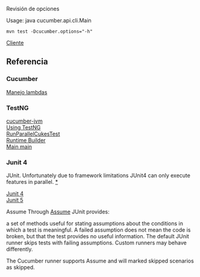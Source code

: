 

Revisión de opciones 

Usage: java cucumber.api.cli.Main

```
mvn test -Dcucumber.options="-h"
```

[Cliente](https://github.com/cucumber/cucumber-jvm/blob/v4.2.6/core/src/main/resources/cucumber/api/cli/USAGE.txt)

## Referencia

### Cucumber

[Manejo lambdas](https://medium.com/@bcarunmail/sharing-state-between-cucumber-step-definitions-using-java-and-spring-972bc31117af)

### TestNG 

[cucumber-jvm](https://github.com/cucumber/cucumber-jvm/blob/580090bc2f7cdcc29830c2118f2ab2525663f81e/testng/README.md)  
[Using TestNG](https://maven.apache.org/surefire/maven-surefire-plugin/examples/testng.html)  
[RunParallelCukesTest](https://github.com/cucumber/cucumber-jvm/blob/e471442b0bd6a6d263bbcac03c8079107a36d84d/spring/src/test/java/cucumber/runtime/java/spring/threading/RunParallelCukesTest.java)  
[Runtime Builder](https://github.com/cucumber/cucumber-jvm/blob/f84035870c2b6a94c07bf8dda829f335b549c4c5/core/src/test/java/cucumber/runtime/formatter/JsonParallelRuntimeTest.java)  
[Main main](http://grasshopper.tech/283/)

### Junit 4

JUnit. Unfortunately due to framework limitations
JUnit4 can only execute features in parallel. [*](https://cucumber.ghost.io/blog/announcing-cucumber-jvm-4-0-0/)

[Junit 4](https://docs.cucumber.io/guides/10-minute-tutorial/)  
[Junit 5](https://dzone.com/articles/embrace-junit5)

Assume
Through [Assume](https://junit.org/junit4/javadoc/4.12/org/junit/Assume.html#Assume()) JUnit provides:

a set of methods useful for stating assumptions about the conditions in which a test is meaningful. A failed assumption does not mean the code is broken, but that the test provides no useful information. The default JUnit runner skips tests with failing assumptions. Custom runners may behave differently.

The Cucumber runner supports Assume and will marked skipped scenarios as skipped.

